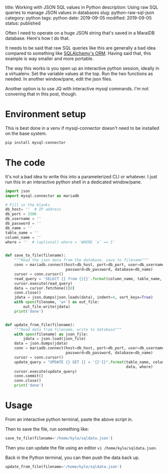 title: Working with JSON SQL values in Python
description: Using raw SQL queries to manage JSON values in databases
slug: python-raw-sql-json
category: python
tags: python
date: 2019-09-05
modified: 2019-09-05
status: published


Often I need to operate on a huge JSON string that's saved in a MaraiDB
database. Here's how I do that.

It needs to be said that raw SQL queries like this are generally a bad idea
compared to something like [SQLAlchemy's ORM](https://docs.sqlalchemy.org/en/13/orm/).
Having said that, this example is way smaller and more portable.

The way this works is you open up an interactive python session, ideally in
a virtualenv. Set the variable values at the top. Run the two functions as
needed. In another window/pane, edit the json files.

Another option is to use JQ with interactive mysql commands. I'm not convering
that in this post, though.


# Environment setup

This is best done in a venv if mysql-connector doesn't need to be installed
on the base system.

```bash
pip install mysql-connector
```


# The code

It's not a bad idea to write this into a parameterized CLI or whatever.
I just run this in an interactive python shell in a dedicated window/pane.

```python
import json
import mysql.connector as mariadb

# Fill in the blanks
db_host= ''  # IP address
db_port = 3306
db_username = ''
db_password = ''
db_name = ''
table_name = ''
column_name = ''
where = ''  # (optional) where = 'WHERE `x` == 1'


def save_to_file(filename):
    """Read the json data from the database, save to filename"""
    conn = mariadb.connect(host=db_host, port=db_port, user=db_username,
                           password=db_password, database=db_name)
    cursor = conn.cursor()
    read_query = 'SELECT {} from {}{}'.format(column_name, table_name, where)
    cursor.execute(read_query)
    data = cursor.fetchone()[0]
    conn.close()
    jdata = json.dumps(json.loads(data), indent=4, sort_keys=True)
    with open(filename, 'w+') as out_file:
        out_file.write(jdata)
    print('done')


def update_from_file(filename):
    """Read data from filename, write to database"""
    with open(filename) as json_file:
        jdata = json.load(json_file)
    data = json.dumps(jdata)
    conn = mariadb.connect(host=db_host, port=db_port, user=db_username,
                           password=db_password, database=db_name)
    cursor = conn.cursor()
    update_query = "UPDATE {} SET {} = '{}'{}".format(table_name, column_name,
                                                      data, where)
    cursor.execute(update_query)
    conn.commit()
    conn.close()
    print('done')
```

# Usage

From an interactive python terminal, paste the above script in.

Then to save the file, run something like:

```python
save_to_file(filename='/home/kyle/sqldata.json')
```

Then you can update the file using an editor `vi /home/kyle/sqldata.json`.

Back in the Python terminal, you can then push the data back up.

```python
update_from_file(filename='/home/kyle/sqldata.json')
```
